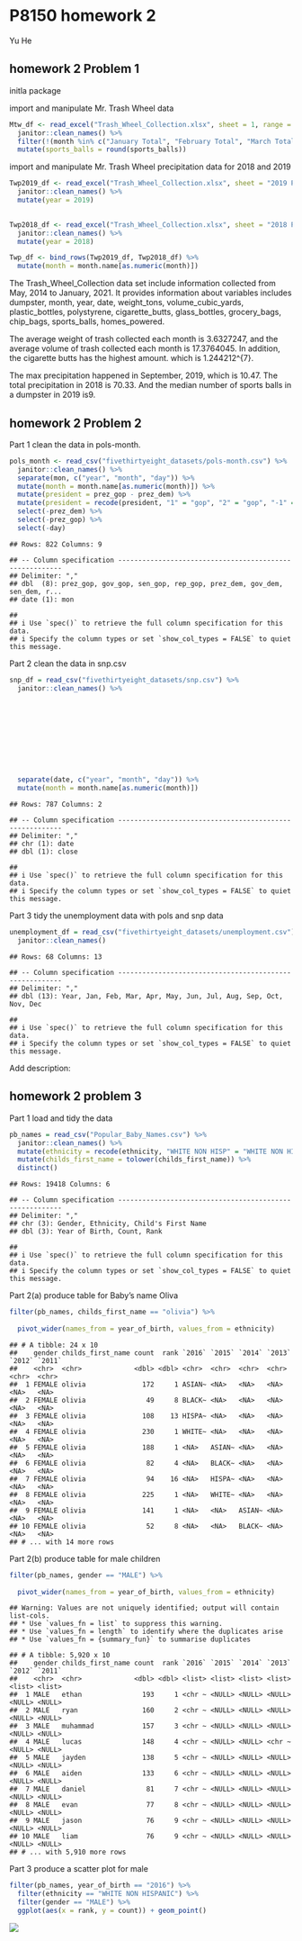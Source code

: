 P8150 homework 2
================
Yu He

## homework 2 Problem 1

initla package

import and manipulate Mr. Trash Wheel data

``` r
Mtw_df <- read_excel("Trash_Wheel_Collection.xlsx", sheet = 1, range = "A2:N408") %>% 
  janitor::clean_names() %>% 
  filter(!(month %in% c("January Total", "February Total", "March Total", "April Total", "May Total", "June Total", "July Total", "August Total", "September Total", "October Total", "November  Total", "December Total", "Grand Total"))) %>% 
  mutate(sports_balls = round(sports_balls))
```

import and manipulate Mr. Trash Wheel precipitation data for 2018 and
2019

``` r
Twp2019_df <- read_excel("Trash_Wheel_Collection.xlsx", sheet = "2019 Precipitation", range = "A2:B14") %>% 
  janitor::clean_names() %>% 
  mutate(year = 2019)
  

Twp2018_df <- read_excel("Trash_Wheel_Collection.xlsx", sheet = "2018 Precipitation",  range = "A2:B14") %>% 
  janitor::clean_names() %>% 
  mutate(year = 2018)

Twp_df <- bind_rows(Twp2019_df, Twp2018_df) %>% 
  mutate(month = month.name[as.numeric(month)])
```

The Trash\_Wheel\_Collection data set include information collected from
May, 2014 to January, 2021. It provides information about variables
includes dumpster, month, year, date, weight\_tons,
volume\_cubic\_yards, plastic\_bottles, polystyrene, cigarette\_butts,
glass\_bottles, grocery\_bags, chip\_bags, sports\_balls,
homes\_powered.

The average weight of trash collected each month is 3.6327247, and the
average volume of trash collected each month is 17.3764045. In addition,
the cigarette butts has the highest amount. which is 1.244212^{7}.

The max precipitation happened in September, 2019, which is 10.47. The
total precipitation in 2018 is 70.33. And the median number of sports
balls in a dumpster in 2019 is9.

## homework 2 Problem 2

Part 1 clean the data in pols-month.

``` r
pols_month <- read_csv("fivethirtyeight_datasets/pols-month.csv") %>% 
  janitor::clean_names() %>% 
  separate(mon, c("year", "month", "day")) %>% 
  mutate(month = month.name[as.numeric(month)]) %>% 
  mutate(president = prez_gop - prez_dem) %>% 
  mutate(president = recode(president, "1" = "gop", "2" = "gop", "-1" = "dem")) %>% 
  select(-prez_dem) %>% 
  select(-prez_gop) %>% 
  select(-day)
```

    ## Rows: 822 Columns: 9

    ## -- Column specification --------------------------------------------------------
    ## Delimiter: ","
    ## dbl  (8): prez_gop, gov_gop, sen_gop, rep_gop, prez_dem, gov_dem, sen_dem, r...
    ## date (1): mon

    ## 
    ## i Use `spec()` to retrieve the full column specification for this data.
    ## i Specify the column types or set `show_col_types = FALSE` to quiet this message.

Part 2 clean the data in snp.csv

``` r
snp_df = read_csv("fivethirtyeight_datasets/snp.csv") %>% 
  janitor::clean_names() %>% 
  
  
  
  

  
  
  
  
  
  separate(date, c("year", "month", "day")) %>% 
  mutate(month = month.name[as.numeric(month)])
```

    ## Rows: 787 Columns: 2

    ## -- Column specification --------------------------------------------------------
    ## Delimiter: ","
    ## chr (1): date
    ## dbl (1): close

    ## 
    ## i Use `spec()` to retrieve the full column specification for this data.
    ## i Specify the column types or set `show_col_types = FALSE` to quiet this message.

Part 3 tidy the unemployment data with pols and snp data

``` r
unemployment_df = read_csv("fivethirtyeight_datasets/unemployment.csv") %>% 
  janitor::clean_names() 
```

    ## Rows: 68 Columns: 13

    ## -- Column specification --------------------------------------------------------
    ## Delimiter: ","
    ## dbl (13): Year, Jan, Feb, Mar, Apr, May, Jun, Jul, Aug, Sep, Oct, Nov, Dec

    ## 
    ## i Use `spec()` to retrieve the full column specification for this data.
    ## i Specify the column types or set `show_col_types = FALSE` to quiet this message.

Add description:

## homework 2 problem 3

Part 1 load and tidy the data

``` r
pb_names = read_csv("Popular_Baby_Names.csv") %>% 
  janitor::clean_names() %>% 
  mutate(ethnicity = recode(ethnicity, "WHITE NON HISP" = "WHITE NON HISPANIC", "BLACK NON HISP" = "BLACK NON HISPANIC", "ASIAN AND PACI" = "ASIAN AND PACIFIC ISLANDER")) %>% 
  mutate(childs_first_name = tolower(childs_first_name)) %>% 
  distinct() 
```

    ## Rows: 19418 Columns: 6

    ## -- Column specification --------------------------------------------------------
    ## Delimiter: ","
    ## chr (3): Gender, Ethnicity, Child's First Name
    ## dbl (3): Year of Birth, Count, Rank

    ## 
    ## i Use `spec()` to retrieve the full column specification for this data.
    ## i Specify the column types or set `show_col_types = FALSE` to quiet this message.

Part 2(a) produce table for Baby’s name Oliva

``` r
filter(pb_names, childs_first_name == "olivia") %>%
  
  pivot_wider(names_from = year_of_birth, values_from = ethnicity)
```

    ## # A tibble: 24 x 10
    ##    gender childs_first_name count  rank `2016` `2015` `2014` `2013` `2012` `2011`
    ##    <chr>  <chr>             <dbl> <dbl> <chr>  <chr>  <chr>  <chr>  <chr>  <chr> 
    ##  1 FEMALE olivia              172     1 ASIAN~ <NA>   <NA>   <NA>   <NA>   <NA>  
    ##  2 FEMALE olivia               49     8 BLACK~ <NA>   <NA>   <NA>   <NA>   <NA>  
    ##  3 FEMALE olivia              108    13 HISPA~ <NA>   <NA>   <NA>   <NA>   <NA>  
    ##  4 FEMALE olivia              230     1 WHITE~ <NA>   <NA>   <NA>   <NA>   <NA>  
    ##  5 FEMALE olivia              188     1 <NA>   ASIAN~ <NA>   <NA>   <NA>   <NA>  
    ##  6 FEMALE olivia               82     4 <NA>   BLACK~ <NA>   <NA>   <NA>   <NA>  
    ##  7 FEMALE olivia               94    16 <NA>   HISPA~ <NA>   <NA>   <NA>   <NA>  
    ##  8 FEMALE olivia              225     1 <NA>   WHITE~ <NA>   <NA>   <NA>   <NA>  
    ##  9 FEMALE olivia              141     1 <NA>   <NA>   ASIAN~ <NA>   <NA>   <NA>  
    ## 10 FEMALE olivia               52     8 <NA>   <NA>   BLACK~ <NA>   <NA>   <NA>  
    ## # ... with 14 more rows

Part 2(b) produce table for male children

``` r
filter(pb_names, gender == "MALE") %>% 
  
  pivot_wider(names_from = year_of_birth, values_from = ethnicity)
```

    ## Warning: Values are not uniquely identified; output will contain list-cols.
    ## * Use `values_fn = list` to suppress this warning.
    ## * Use `values_fn = length` to identify where the duplicates arise
    ## * Use `values_fn = {summary_fun}` to summarise duplicates

    ## # A tibble: 5,920 x 10
    ##    gender childs_first_name count  rank `2016` `2015` `2014` `2013` `2012` `2011`
    ##    <chr>  <chr>             <dbl> <dbl> <list> <list> <list> <list> <list> <list>
    ##  1 MALE   ethan               193     1 <chr ~ <NULL> <NULL> <NULL> <NULL> <NULL>
    ##  2 MALE   ryan                160     2 <chr ~ <NULL> <NULL> <NULL> <NULL> <NULL>
    ##  3 MALE   muhammad            157     3 <chr ~ <NULL> <NULL> <NULL> <NULL> <NULL>
    ##  4 MALE   lucas               148     4 <chr ~ <NULL> <NULL> <chr ~ <NULL> <NULL>
    ##  5 MALE   jayden              138     5 <chr ~ <NULL> <NULL> <NULL> <NULL> <NULL>
    ##  6 MALE   aiden               133     6 <chr ~ <NULL> <NULL> <NULL> <NULL> <NULL>
    ##  7 MALE   daniel               81     7 <chr ~ <NULL> <NULL> <NULL> <NULL> <NULL>
    ##  8 MALE   evan                 77     8 <chr ~ <NULL> <NULL> <NULL> <NULL> <NULL>
    ##  9 MALE   jason                76     9 <chr ~ <NULL> <NULL> <NULL> <NULL> <NULL>
    ## 10 MALE   liam                 76     9 <chr ~ <NULL> <NULL> <NULL> <NULL> <NULL>
    ## # ... with 5,910 more rows

Part 3 produce a scatter plot for male

``` r
filter(pb_names, year_of_birth == "2016") %>% 
  filter(ethnicity == "WHITE NON HISPANIC") %>% 
  filter(gender == "MALE") %>% 
  ggplot(aes(x = rank, y = count)) + geom_point()
```

![](P8105_hw2_yh3430_files/figure-gfm/unnamed-chunk-10-1.png)<!-- -->

